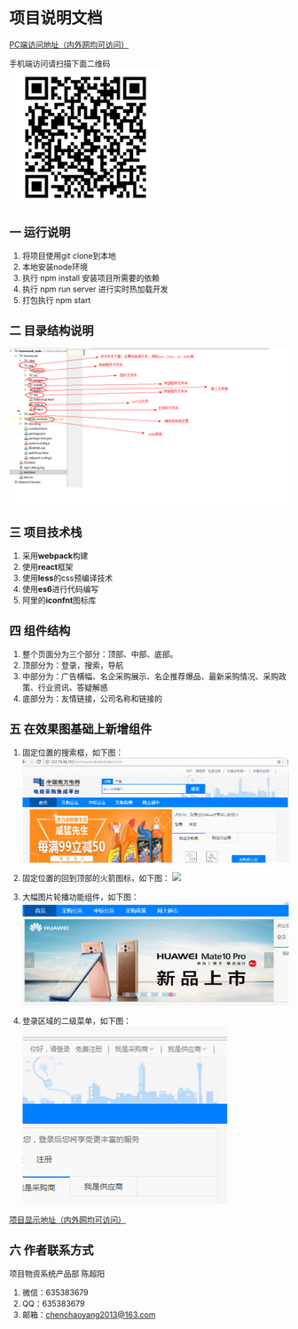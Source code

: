 # 项目说明文档
[PC端访问地址（内外网均可访问）](http://112.74.36.152/homework/build/index.html)
  
手机端访问请扫描下面二维码  
![](./showImg/erweima.png)


## 一 运行说明
1. 将项目使用git clone到本地
2. 本地安装node环境
3. 执行 npm install 安装项目所需要的依赖
4. 执行 npm run server 进行实时热加载开发
5. 打包执行 npm start

## 二 目录结构说明
![](./showImg/mulu.png)

## 三 项目技术栈
1. 采用**webpack**构建
2. 使用**react**框架
3. 使用**less**的css预编译技术
4. 使用**es6**进行代码编写
5. 阿里的**iconfnt**图标库


## 四 组件结构
1. 整个页面分为三个部分：顶部、中部、底部。
2. 顶部分为：登录，搜索，导航
3. 中部分为：广告横幅、名企采购展示、名企推荐爆品、最新采购情况、采购政策、行业资讯、答疑解惑
4. 底部分为：友情链接，公司名称和链接的

## 五 在效果图基础上新增组件
1. 固定位置的搜索框，如下图：
![](./showImg/fixSearch.gif)

2. 固定位置的回到顶部的火箭图标，如下图：
![](./showImg/goTop.gif)

3. 大幅图片轮播功能组件，如下图：
![](./showImg/lunbo.gif)

4. 登录区域的二级菜单，如下图：
![](./showImg/login2level.gif)

[项目显示地址（内外网均可访问）](http://112.74.36.152/homework/build/index.html)

## 六 作者联系方式
项目物资系统产品部 陈超阳
1. 微信：635383679
2. QQ：635383679
3. 邮箱：chenchaoyang2013@163.com
